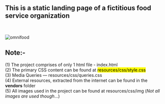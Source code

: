 <h2> This is a static landing page of a fictitious food service organization </h2> <br />


![omnifood](https://user-images.githubusercontent.com/30544355/58583370-78bbce00-8271-11e9-8463-037638d66800.png)


## Note:-                                        

(1) The project comprises of only 1 html file - index.html <br />
(2) The primary CSS content can be found at <mark>resources/css/style.css</mark> <br />
(3) Media Queries &mdash; resources/css/queries.css <br />
(4) External resources, extracted from the internet can be found in the <strong>vendors</strong> folder <br />
(5) All images used in the project can be found at resources/css/img (<em>Not all images are used though</em>...)<br />


